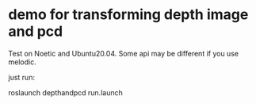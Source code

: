 # demo for transforming depth image and pcd

Test on Noetic and Ubuntu20.04. Some api may be different if you use melodic.

just run:

roslaunch depthandpcd run.launch 

